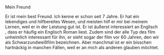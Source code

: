 Mein Freund

Er ist mein best Freund. Ich kenne er schon seit 7 Jahre. Er hat ein lebendiges und hilfbereites Wesen, und meisten hilf er mir bei meinem Lernen, weil er in der Leistung gut ist. Er ist äußerst interessiert an Englisch , dass er häufig ein Englisch Roman liest. Zudem sind der alle Typ des film unheimlich interessant für ihn, er sieht sogar der film vor 60 Jahren, den wir als Schwarzundweißfilm bezeichnen. Aber manchmal ist er ein bisschen hartnäckig in manchen Fällen, weil er an mich als anderen glauben möchtet. 